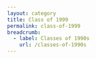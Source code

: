```yaml
---
layout: category
title: Class of 1999
permalink: class-of-1999
breadcrumb:
  - label: Classes of 1990s
    url: /classes-of-1990s
---
```

